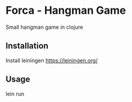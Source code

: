 # Forca - Hangman Game

Small hangman game in clojure

## Installation

Install leiningen https://leiningen.org/

## Usage

lein run
